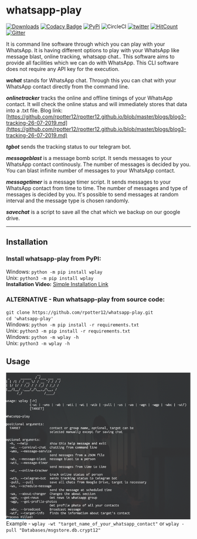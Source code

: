 # whatsapp-play

[![Downloads](https://pepy.tech/badge/wplay)](https://pepy.tech/project/wplay)
[![Codacy Badge](https://api.codacy.com/project/badge/Grade/749acf4cad424fbeb96a412963aa83ea)](https://app.codacy.com/app/rpotter12/whatsapp-play?utm_source=github.com&utm_medium=referral&utm_content=rpotter12/whatsapp-play&utm_campaign=Badge_Grade_Settings)
[![PyPi](https://img.shields.io/badge/pypi-v5.0.2-blue)](https://pypi.org/project/wplay/)
![CircleCI](https://circleci.com/gh/rpotter12/whatsapp-play/tree/master.svg?style=svg&circle-token=2b67dd21e60a01fdd36a670629574479aeb2f5c4)
[![twitter](https://img.shields.io/twitter/url/https/github.com/rpotter12/whatsapp-play.svg?style=social)](https://twitter.com/rpotter121998)
[![HitCount](http://hits.dwyl.io/rpotter12/whatsapp-play.svg)](http://hits.dwyl.io/rpotter12/whatsapp-play)
[![Gitter](https://badges.gitter.im/whatsapp-play/community.svg)](https://gitter.im/whatsapp-play/community?utm_source=badge&utm_medium=badge&utm_campaign=pr-badge)

It is command line software through which you can play with your WhatsApp. It is having different options to play with your WhatsApp like message blast, online tracking, whatsapp chat.. This software aims to provide all facilities which we can do with WhatsApp. This CLI software does not require any API key for the execution.

***wchat*** stands for WhatsApp chat. Through this you can chat with your WhatsApp contact directly from the command line.

***onlinetracker*** tracks the online and offline timings of your WhatsApp contact. It will check the online status and will immediately stores that data into a .txt file. Blog link: [https://github.com/rpotter12/rpotter12.github.io/blob/master/blogs/blog3-tracking-26-07-2019.md](https://github.com/rpotter12/rpotter12.github.io/blob/master/blogs/blog3-tracking-26-07-2019.md)

***tgbot*** sends the tracking status to our telegram bot.

***messageblast*** is a message bomb script. It sends messages to your WhatsApp contact continously. The number of messages is decided by you. You can blast infinite number of messages to your WhatsApp contact.

***messagetimer*** is a message timer script. It sends messages to your WhatsApp contact from time to time. The number of messages and type of messages is decided by you. It's possible to send messages at random interval and the message type is chosen randomly.

***savechat*** is a script to save all the chat which we backup on our google drive.

---

## Installation 
### Install whatsapp-play from PyPI: <br />
Windows: `python -m pip install wplay` <br />
Unix: `python3 -m pip install wplay` <br />
**Installation Video:** [Simple Installation Link](https://youtu.be/HS6ksu6rCxQ)

### ALTERNATIVE - Run whatsapp-play from source code: <br />
`git clone https://github.com/rpotter12/whatsapp-play.git` <br />
`cd 'whatsapp-play'` <br />
Windows: `python -m pip install -r requirements.txt` <br />
Unix: `python3 -m pip install -r requirements.txt` <br />
Windows: `python -m wplay -h` <br />
Unix: `python3 -m wplay -h` <br />

## Usage
<img src="/images/usage.png"><br>
Example - `wplay -wt "target_name_of_your_whatsapp_contact"` or `wplay -pull "Databases/msgstore.db.crypt12"`
